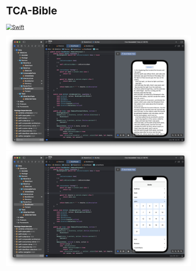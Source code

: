 # TCA-Bible

[![Swift](https://github.com/p-larson/TCA-Bible/actions/workflows/swift.yml/badge.svg?branch=main)](https://github.com/p-larson/TCA-Bible/actions/workflows/swift.yml)

![Screenshot](https://github.com/p-larson/TCA-Bible/blob/8bd75df0745db54b19872276254748b5f34fbb8b/Bible/Screenshot%202023-07-24%20at%203.00.01%20PM.png)
![Screenshot 2](https://github.com/p-larson/TCA-Bible/blob/4489929085ec83cf05939f2f938e3518d6d40e72/Bible/Screenshot%202023-07-24%20at%203.04.00%20PM.png)
